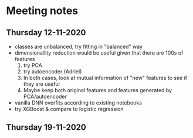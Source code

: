 # Meeting notes

## Thursday 12-11-2020

- classes are unbalanced, try fitting in "balanced" way
- dimensionallity reduction would be useful given that there are 100s of features
    1. try PCA
    2. try autoencoder (Adriel)
    3. In both cases, look at mutual information of "new" features to see if they are useful
    4. Maybe keep both original features and features generated by PCA/autoencoder
- vanilla DNN overfits according to existing notebooks
- try XGBoost & compare to logistic regression

## Thursday 19-11-2020

